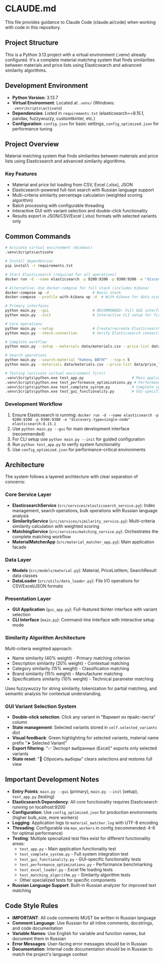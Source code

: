 # CLAUDE.md

This file provides guidance to Claude Code (claude.ai/code) when working with code in this repository.

## Project Structure

This is a Python 3.13 project with a virtual environment (.venv) already configured. It's a complete material matching system that finds similarities between materials and price lists using Elasticsearch and advanced similarity algorithms.

## Development Environment

- **Python Version**: 3.13.7
- **Virtual Environment**: Located at `.venv/` (Windows: `.venv\Scripts\activate`)
- **Dependencies**: Listed in `requirements.txt` (elasticsearch==8.15.1, pandas, fuzzywuzzy, customtkinter, etc.)
- **Configuration**: `config.json` for basic settings, `config_optimized.json` for performance tuning

## Project Overview

Material matching system that finds similarities between materials and price lists using Elasticsearch and advanced similarity algorithms.

### Key Features
- Material and price list loading from CSV, Excel (.xlsx), JSON
- Elasticsearch-powered full-text search with Russian language support
- Multi-criteria similarity percentage calculation (weighted scoring algorithm)
- Batch processing with configurable threading
- Interactive GUI with variant selection and double-click functionality
- Results export in JSON/CSV/Excel (.xlsx) formats with selected variants only

## Common Commands

```bash
# Activate virtual environment (Windows)
.venv\Scripts\activate

# Install dependencies
pip install -r requirements.txt

# Start Elasticsearch (required for all operations)
docker run -d --name elasticsearch -p 9200:9200 -p 9300:9300 -e "discovery.type=single-node" elasticsearch:8.15.1

# Alternative: Use docker-compose for full stack (includes Kibana)
docker-compose up -d                    # Basic stack
docker-compose --profile with-kibana up -d  # With Kibana for data visualization

# Primary interfaces
python main.py --gui                    # RECOMMENDED: Full GUI interface
python main.py --init                   # Interactive CLI setup for first-time use

# Core operations
python main.py --setup                  # Create/recreate Elasticsearch indices
python main.py --check-connection       # Verify Elasticsearch connectivity

# Complete workflow
python main.py --setup --materials data/materials.csv --price-list data/price_list.csv --output results.json

# Search operations
python main.py --search-material "Кабель ВВГНГ" --top-n 5
python main.py --materials data/materials.csv --price-list data/price_list.csv --threshold 30 --format xlsx --output results.xlsx

# Testing (activate virtual environment first)
.venv\Scripts\python.exe test_app.py                      # Main application test
.venv\Scripts\python.exe test_performance_optimizations.py # Performance testing
.venv\Scripts\python.exe test_complete_system.py          # Complete system integration test
.venv\Scripts\python.exe test_gui_functionality.py        # GUI-specific tests
```

### Development Workflow
1. Ensure Elasticsearch is running: `docker run -d --name elasticsearch -p 9200:9200 -p 9300:9300 -e "discovery.type=single-node" elasticsearch:8.15.1`
2. Use `python main.py --gui` for main development interface (recommended)
3. For CLI setup use `python main.py --init` for guided configuration
4. Run `python test_app.py` to verify system functionality
5. Use `config_optimized.json` for performance-critical environments

## Architecture

The system follows a layered architecture with clear separation of concerns:

### Core Service Layer
- **ElasticsearchService** (`src/services/elasticsearch_service.py`): Index management, search operations, bulk operations with Russian language analysis
- **SimilarityService** (`src/services/similarity_service.py`): Multi-criteria similarity calculation with weighted scoring
- **MatchingService** (`src/services/matching_service.py`): Orchestrates the complete matching workflow
- **MaterialMatcherApp** (`src/material_matcher_app.py`): Main application facade

### Data Layer
- **Models** (`src/models/material.py`): Material, PriceListItem, SearchResult data classes
- **DataLoader** (`src/utils/data_loader.py`): File I/O operations for CSV/Excel/JSON formats

### Presentation Layer
- **GUI Application** (`gui_app.py`): Full-featured tkinter interface with variant selection
- **CLI Interface** (`main.py`): Command-line interface with interactive setup mode

### Similarity Algorithm Architecture
Multi-criteria weighted approach:
- Name similarity (40% weight) - Primary matching criterion
- Description similarity (20% weight) - Contextual matching
- Category similarity (15% weight) - Classification matching
- Brand similarity (15% weight) - Manufacturer matching
- Specifications similarity (10% weight) - Technical parameter matching

Uses fuzzywuzzy for string similarity, tokenization for partial matching, and semantic analysis for contextual understanding.

### GUI Variant Selection System
- **Double-click selection**: Click any variant in "Вариант из прайс-листа" column
- **State management**: Selected variants stored in `self.selected_variants` dict
- **Visual feedback**: Green highlighting for selected variants, material name prefix "➤ Selected Variant"
- **Export filtering**: "✅ Экспорт выбранных (Excel)" exports only selected variants
- **State reset**: "🔄 Сбросить выборы" clears selections and restores full view

## Important Development Notes

- **Entry Points**: `main.py --gui` (primary), `main.py --init` (setup), `test_app.py` (testing)
- **Elasticsearch Dependency**: All core functionality requires Elasticsearch running on localhost:9200
- **Configuration**: Use `config_optimized.json` for production environments (higher bulk_size, more workers)
- **Logging**: Application logs to `material_matcher.log` with UTF-8 encoding
- **Threading**: Configurable via `max_workers` in config (recommended: 4-6 for optimal performance)
- **Testing**: Multiple specialized test files exist for different functionality areas:
  - `test_app.py` - Main application functionality test
  - `test_complete_system.py` - Full system integration test
  - `test_gui_functionality.py` - GUI-specific functionality tests
  - `test_performance_optimizations.py` - Performance benchmarking
  - `test_excel_loader.py` - Excel file loading tests
  - `test_matching_algorithm.py` - Similarity algorithm tests
  - Other specialized tests for specific components
- **Russian Language Support**: Built-in Russian analyzer for improved text matching

## Code Style Rules

- **IMPORTANT**: All code comments MUST be written in Russian language
- **Comment Language**: Use Russian for all inline comments, docstrings, and code documentation
- **Variable Names**: Use English for variable and function names, but document them in Russian
- **Error Messages**: User-facing error messages should be in Russian
- **Documentation**: Internal code documentation should be in Russian to match the project's language context